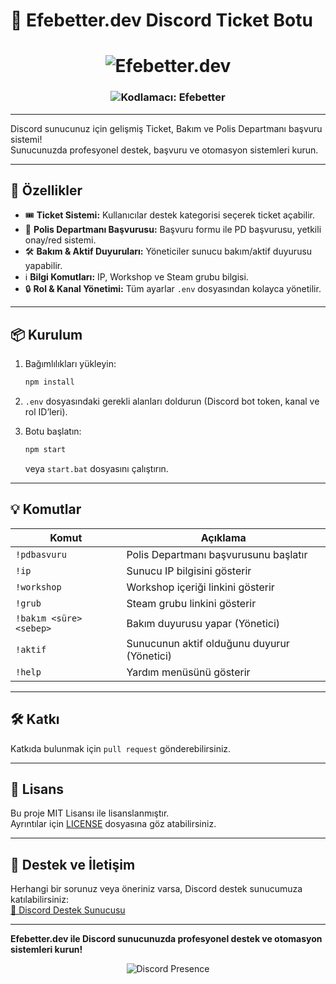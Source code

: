 
# 🎫 Efebetter.dev Discord Ticket Botu

<h1 align="center">
  <img src="https://readme-typing-svg.herokuapp.com/?font=Fira+Code&size=40&pause=1000&color=0FF7FF&center=true&vCenter=true&width=435&lines=Efebetter.dev" alt="Efebetter.dev" />
</h1>

<h3 align="center">
  <img src="https://readme-typing-svg.herokuapp.com?font=Fira+Code&size=22&pause=1000&color=FFCB6B&center=true&vCenter=true&width=350&lines=Kodlamac%C4%B1%3A+Efebetter" alt="Kodlamacı: Efebetter" />
</h3>

---

Discord sunucunuz için gelişmiş Ticket, Bakım ve Polis Departmanı başvuru sistemi!  
Sunucunuzda profesyonel destek, başvuru ve otomasyon sistemleri kurun.

---

## 🚀 Özellikler

- 🎟️ **Ticket Sistemi:** Kullanıcılar destek kategorisi seçerek ticket açabilir.
- 👮 **Polis Departmanı Başvurusu:** Başvuru formu ile PD başvurusu, yetkili onay/red sistemi.
- 🛠️ **Bakım & Aktif Duyuruları:** Yöneticiler sunucu bakım/aktif duyurusu yapabilir.
- ℹ️ **Bilgi Komutları:** IP, Workshop ve Steam grubu bilgisi.
- 🔒 **Rol & Kanal Yönetimi:** Tüm ayarlar `.env` dosyasından kolayca yönetilir.

---

## 📦 Kurulum

1. Bağımlılıkları yükleyin:
   ```bash
   npm install
   ```

2. `.env` dosyasındaki gerekli alanları doldurun (Discord bot token, kanal ve rol ID’leri).

3. Botu başlatın:
   ```bash
   npm start
   ```
   veya `start.bat` dosyasını çalıştırın.

---

## 💡 Komutlar

| Komut                     | Açıklama                                               |
|---------------------------|--------------------------------------------------------|
| `!pdbasvuru`              | Polis Departmanı başvurusunu başlatır                 |
| `!ip`                     | Sunucu IP bilgisini gösterir                          |
| `!workshop`               | Workshop içeriği linkini gösterir                     |
| `!grub`                   | Steam grubu linkini gösterir                          |
| `!bakım <süre> <sebep>`   | Bakım duyurusu yapar (Yönetici)                       |
| `!aktif`                  | Sunucunun aktif olduğunu duyurur (Yönetici)           |
| `!help`                   | Yardım menüsünü gösterir                              |

---

## 🛠️ Katkı

Katkıda bulunmak için `pull request` gönderebilirsiniz.

---

## 📄 Lisans

Bu proje MIT Lisansı ile lisanslanmıştır.  
Ayrıntılar için [LICENSE](LICENSE) dosyasına göz atabilirsiniz.

---

## 💬 Destek ve İletişim

Herhangi bir sorunuz veya öneriniz varsa, Discord destek sunucumuza katılabilirsiniz:  
[🔗 Discord Destek Sunucusu](https://discord.gg/GSdAd5Ft)

---

**Efebetter.dev ile Discord sunucunuzda profesyonel destek ve otomasyon sistemleri kurun!**

<p align="center">
  <img src="https://lanyard.cnrad.dev/api/808741421229539348?hideDiscrim=true&borderRadius=10px" alt="Discord Presence" />
</p>
